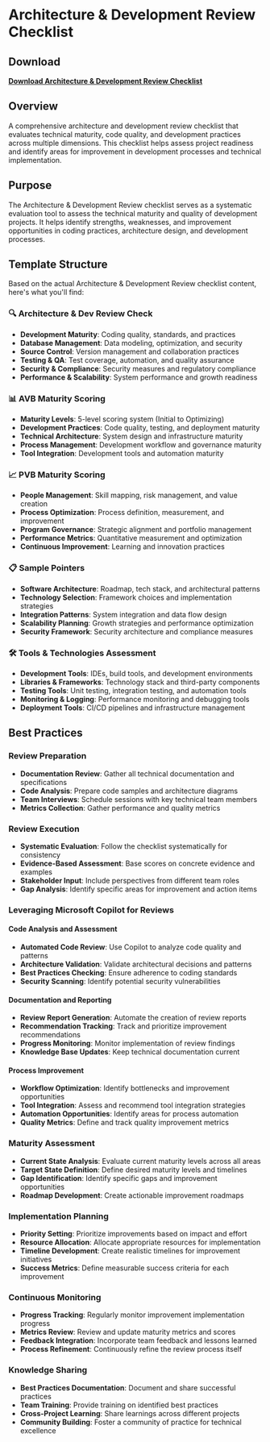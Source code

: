 # Architecture & Development Review Checklist

## Download

**[Download Architecture & Development Review Checklist](https://tinyurl.com/Architecture-Review)**

## Overview

A comprehensive architecture and development review checklist that evaluates technical maturity, code quality, and development practices across multiple dimensions. This checklist helps assess project readiness and identify areas for improvement in development processes and technical implementation.

## Purpose

The Architecture & Development Review checklist serves as a systematic evaluation tool to assess the technical maturity and quality of development projects. It helps identify strengths, weaknesses, and improvement opportunities in coding practices, architecture design, and development processes.

## Template Structure

Based on the actual Architecture & Development Review checklist content, here's what you'll find:

### 🔍 **Architecture & Dev Review Check**
- **Development Maturity**: Coding quality, standards, and practices
- **Database Management**: Data modeling, optimization, and security
- **Source Control**: Version management and collaboration practices
- **Testing & QA**: Test coverage, automation, and quality assurance
- **Security & Compliance**: Security measures and regulatory compliance
- **Performance & Scalability**: System performance and growth readiness

### 📊 **AVB Maturity Scoring**
- **Maturity Levels**: 5-level scoring system (Initial to Optimizing)
- **Development Practices**: Code quality, testing, and deployment maturity
- **Technical Architecture**: System design and infrastructure maturity
- **Process Management**: Development workflow and governance maturity
- **Tool Integration**: Development tools and automation maturity

### 📈 **PVB Maturity Scoring**
- **People Management**: Skill mapping, risk management, and value creation
- **Process Optimization**: Process definition, measurement, and improvement
- **Program Governance**: Strategic alignment and portfolio management
- **Performance Metrics**: Quantitative measurement and optimization
- **Continuous Improvement**: Learning and innovation practices

### 📋 **Sample Pointers**
- **Software Architecture**: Roadmap, tech stack, and architectural patterns
- **Technology Selection**: Framework choices and implementation strategies
- **Integration Patterns**: System integration and data flow design
- **Scalability Planning**: Growth strategies and performance optimization
- **Security Framework**: Security architecture and compliance measures

### 🛠️ **Tools & Technologies Assessment**
- **Development Tools**: IDEs, build tools, and development environments
- **Libraries & Frameworks**: Technology stack and third-party components
- **Testing Tools**: Unit testing, integration testing, and automation tools
- **Monitoring & Logging**: Performance monitoring and debugging tools
- **Deployment Tools**: CI/CD pipelines and infrastructure management

## Best Practices

### **Review Preparation**
- **Documentation Review**: Gather all technical documentation and specifications
- **Code Analysis**: Prepare code samples and architecture diagrams
- **Team Interviews**: Schedule sessions with key technical team members
- **Metrics Collection**: Gather performance and quality metrics

### **Review Execution**
- **Systematic Evaluation**: Follow the checklist systematically for consistency
- **Evidence-Based Assessment**: Base scores on concrete evidence and examples
- **Stakeholder Input**: Include perspectives from different team roles
- **Gap Analysis**: Identify specific areas for improvement and action items

### **Leveraging Microsoft Copilot for Reviews**

#### **Code Analysis and Assessment**
- **Automated Code Review**: Use Copilot to analyze code quality and patterns
- **Architecture Validation**: Validate architectural decisions and patterns
- **Best Practices Checking**: Ensure adherence to coding standards
- **Security Scanning**: Identify potential security vulnerabilities

#### **Documentation and Reporting**
- **Review Report Generation**: Automate the creation of review reports
- **Recommendation Tracking**: Track and prioritize improvement recommendations
- **Progress Monitoring**: Monitor implementation of review findings
- **Knowledge Base Updates**: Keep technical documentation current

#### **Process Improvement**
- **Workflow Optimization**: Identify bottlenecks and improvement opportunities
- **Tool Integration**: Assess and recommend tool integration strategies
- **Automation Opportunities**: Identify areas for process automation
- **Quality Metrics**: Define and track quality improvement metrics

### **Maturity Assessment**
- **Current State Analysis**: Evaluate current maturity levels across all areas
- **Target State Definition**: Define desired maturity levels and timelines
- **Gap Identification**: Identify specific gaps and improvement opportunities
- **Roadmap Development**: Create actionable improvement roadmaps

### **Implementation Planning**
- **Priority Setting**: Prioritize improvements based on impact and effort
- **Resource Allocation**: Allocate appropriate resources for implementation
- **Timeline Development**: Create realistic timelines for improvement initiatives
- **Success Metrics**: Define measurable success criteria for each improvement

### **Continuous Monitoring**
- **Progress Tracking**: Regularly monitor improvement implementation progress
- **Metrics Review**: Review and update maturity metrics and scores
- **Feedback Integration**: Incorporate team feedback and lessons learned
- **Process Refinement**: Continuously refine the review process itself

### **Knowledge Sharing**
- **Best Practices Documentation**: Document and share successful practices
- **Team Training**: Provide training on identified best practices
- **Cross-Project Learning**: Share learnings across different projects
- **Community Building**: Foster a community of practice for technical excellence
